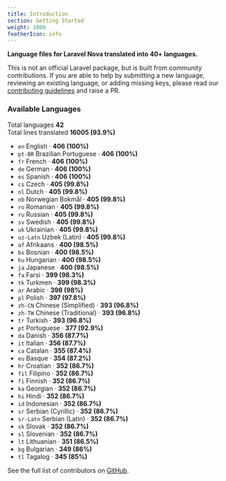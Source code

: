 ```yaml
---
title: Introduction
section: Getting Started
weight: 1000
featherIcon: info
---
```


**Language files for Laravel Nova translated into 40+ languages.**

This is not an official Laravel package, but is built from community contributions. If you are able to help by submitting a new language, reviewing an existing language, or adding missing keys, please read our [contributing guidelines]({{base}}/{{version}}/contributing) and raise a PR.

### Available Languages

Total languages **42**  
Total lines translated **16005 (93.9%)**

* `en` English &middot; **406 (100%)**
* `pt‑BR` Brazilian Portuguese &middot; **406 (100%)**
* `fr` French &middot; **406 (100%)**
* `de` German &middot; **406 (100%)**
* `es` Spanish &middot; **406 (100%)**
* `cs` Czech &middot; **405 (99.8%)**
* `nl` Dutch &middot; **405 (99.8%)**
* `nb` Norwegian Bokmål &middot; **405 (99.8%)**
* `ro` Romanian &middot; **405 (99.8%)**
* `ru` Russian &middot; **405 (99.8%)**
* `sv` Swedish &middot; **405 (99.8%)**
* `uk` Ukrainian &middot; **405 (99.8%)**
* `uz‑Latn` Uzbek (Latin) &middot; **405 (99.8%)**
* `af` Afrikaans &middot; **400 (98.5%)**
* `bs` Bosnian &middot; **400 (98.5%)**
* `hu` Hungarian &middot; **400 (98.5%)**
* `ja` Japanese &middot; **400 (98.5%)**
* `fa` Farsi &middot; **399 (98.3%)**
* `tk` Turkmen &middot; **399 (98.3%)**
* `ar` Arabic &middot; **398 (98%)**
* `pl` Polish &middot; **397 (97.8%)**
* `zh‑CN` Chinese (Simplified) &middot; **393 (96.8%)**
* `zh‑TW` Chinese (Traditional) &middot; **393 (96.8%)**
* `tr` Turkish &middot; **393 (96.8%)**
* `pt` Portuguese &middot; **377 (92.9%)**
* `da` Danish &middot; **356 (87.7%)**
* `it` Italian &middot; **356 (87.7%)**
* `ca` Catalan &middot; **355 (87.4%)**
* `eu` Basque &middot; **354 (87.2%)**
* `hr` Croatian &middot; **352 (86.7%)**
* `fil` Filipino &middot; **352 (86.7%)**
* `fi` Finnish &middot; **352 (86.7%)**
* `ka` Georgian &middot; **352 (86.7%)**
* `hi` Hindi &middot; **352 (86.7%)**
* `id` Indonesian &middot; **352 (86.7%)**
* `sr` Serbian (Cyrillic) &middot; **352 (86.7%)**
* `sr‑Latn` Serbian (Latin) &middot; **352 (86.7%)**
* `sk` Slovak &middot; **352 (86.7%)**
* `sl` Slovenian &middot; **352 (86.7%)**
* `lt` Lithuanian &middot; **351 (86.5%)**
* `bg` Bulgarian &middot; **349 (86%)**
* `tl` Tagalog &middot; **345 (85%)**

See the full list of contributors on [GitHub](https://github.com/coderello/laravel-nova-lang#available-languages).